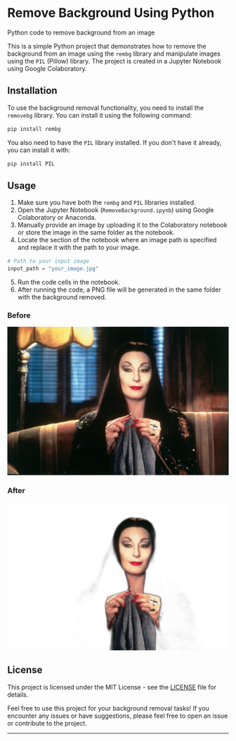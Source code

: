 # Remove Background Using Python

Python code to remove background from an image

This is a simple Python project that demonstrates how to remove the background from an image using the `rembg` library and manipulate images using the `PIL` (Pillow) library. The project is created in a Jupyter Notebook using Google Colaboratory.

## Installation

To use the background removal functionality, you need to install the `removebg` library. You can install it using the following command:

```Python
pip install rembg
```

You also need to have the `PIL` library installed. If you don't have it already, you can install it with:

```Python
pip install PIL
```

## Usage

1. Make sure you have both the `rembg` and `PIL` libraries installed.
2. Open the Jupyter Notebook (`RemoveBackground.ipynb`) using Google Colaboratory or Anaconda.
3. Manually provide an image by uploading it to the Colaboratory notebook or store the image in the same folder as the notebook.
4. Locate the section of the notebook where an image path is specified and replace it with the path to your image.

 ```Python
 # Path to your input image
 input_path = "your_image.jpg"
 ```
   
5. Run the code cells in the notebook.
6. After running the code, a PNG file will be generated in the same folder with the background removed.

### Before

<picture>
  <source media="(prefers-color-scheme: dark)" srcset="https://github.com/AartiDashore/RemoveBackground/blob/main/Morticia.jpg">
  <source media="(prefers-color-scheme: light)" srcset="https://github.com/AartiDashore/RemoveBackground/blob/main/Morticia.jpg">
  <img alt="Shows Morticia in dark mode." src="https://github.com/AartiDashore/RemoveBackground/blob/main/Morticia.jpg">
</picture>

### After

<picture>
  <source media="(prefers-color-scheme: dark)" srcset="https://github.com/AartiDashore/RemoveBackground/blob/main/output.png">
  <source media="(prefers-color-scheme: light)" srcset="https://github.com/AartiDashore/RemoveBackground/blob/main/output.png">
  <img alt="Shows Morticia in dark mode." src="https://github.com/AartiDashore/RemoveBackground/blob/main/output.png">
</picture>


## License

This project is licensed under the MIT License - see the [LICENSE](LICENSE) file for details.

Feel free to use this project for your background removal tasks! If you encounter any issues or have suggestions, please feel free to open an issue or contribute to the project.

---
